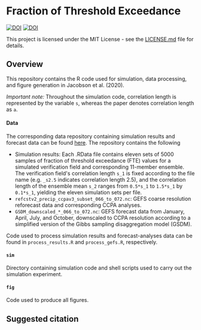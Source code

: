 # Fraction of Threshold Exceedance

[![DOI](https://zenodo.org/badge/226600439.svg)](https://zenodo.org/badge/latestdoi/226600439)
[![DOI](https://zenodo.org/badge/DOI/10.5281/zenodo.3592495.svg)](https://doi.org/10.5281/zenodo.3592495)


This project is licensed under the MIT License - see the [LICENSE.md](LICENSE.md) file for details.

## Overview

This repository contains the R code used for simulation, data processing, and figure generation in Jacobson et al. (2020).

*Important note:* Throughout the simulation code, correlation length is represented by the variable `s`, whereas the paper denotes correlation length as `a`.

#### Data
The corresponding data repository containing simulation results and forecast data can be found [here](https://doi.org/10.5281/zenodo.3592495
). The repository contains the following
- Simulation results: Each .RData file contains eleven sets of 5000 samples of fraction of threshold exceedance (FTE) values for a simulated verification field and corresponding 11-member ensemble. The verification field's correlation length `s_1` is fixed according to the file name (e.g. `_s2.5` indicates correlation length 2.5), and the correlation length of the ensemble mean `s_2` ranges from `0.5*s_1` to `1.5*s_1` by `0.1*s_1`, yielding the eleven simulation sets per file.
- `refcstv2_precip_ccpav3_subset_066_to_072.nc`: GEFS coarse resolution reforecast data and corresponding CCPA analyses.
- `GSDM_downscaled_*_066_to_072.nc`: GEFS forecast data from January, April, July, and October, downscaled to CCPA resolution according to a simplified version of the Gibbs sampling disaggregation model (GSDM).

Code used to process simulation results and forecast-analyses data can be found in `process_results.R` and `process_gefs.R`, respectively.


#### `sim`
Directory containing simulation code and shell scripts used to carry out the simulation experiment.


#### `fig`
Code used to produce all figures.


## Suggested citation
